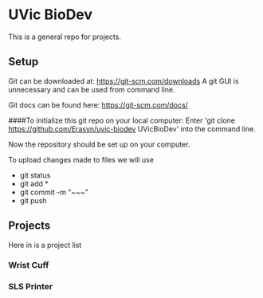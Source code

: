 # UVic BioDev
This is a general repo for projects.

## Setup
Git can be downloaded at: https://git-scm.com/downloads
A git GUI is unnecessary and can be used from command line.

Git docs can be found here: https://git-scm.com/docs/

####To initialize this git repo on your local computer:
Enter 'git clone https://github.com/Erasyn/uvic-biodev UVicBioDev' into the command line.

Now the repository should be set up on your computer.

To upload changes made to files we will use
- git status
- git add *
- git commit -m "~~~"
- git push

## Projects
Here in is a project list

### Wrist Cuff

### SLS Printer
